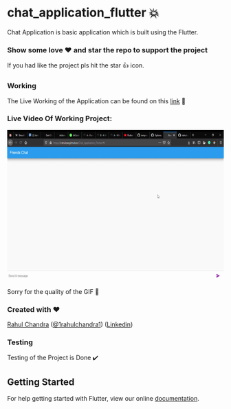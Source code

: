# chat_application_flutter :boom:

Chat Application is basic application which is built using the Flutter.

### Show some love :heart: and star the repo to support the project

If you had like the project pls hit the star :+1: icon.

### Working 

The Live Working of the Application can be found on this [link](https://irahulcse.github.io/Chat_Application_Flutter/#/) :100: 

### Live Video Of Working Project:

 <img src = "/assets/chatapplication.gif" width=1000 height=350>

 Sorry for the quality of the GIF :pray:


### Created with :heart:

[Rahul Chandra](https://github.com/irahulcse) ([@1rahulchandra1](https://www.twitter.com/1rahulchandra)) ([Linkedin](https://www.linkedin.com/in/rahul-chandra-a8371b11b/))

### Testing

Testing of the Project is Done :heavy_check_mark:

## Getting Started

For help getting started with Flutter, view our online
[documentation](https://flutter.dev/).